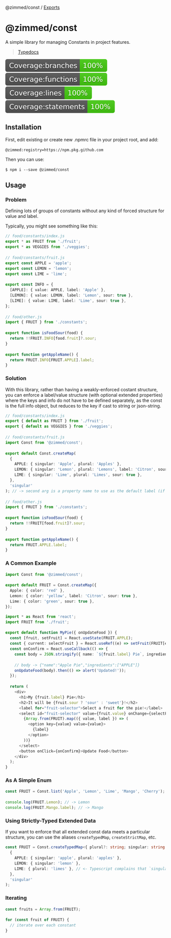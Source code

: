 @zimmed/const / [Exports](modules.md)

# @zimmed/const

A simple library for managing Constants in project features.

> [Typedocs](docs/modules.md)

![Jest Branch Coverage](coverage/badge-branches.svg)
![Jest Function Coverage](coverage/badge-functions.svg)
![Jest Line Coverage](coverage/badge-lines.svg)
![Jest Statement Coverage](coverage/badge-statements.svg)

## Installation

First, edit existing or create new .npmrc file in your project root, and add:

`@zimmed:registry=https://npm.pkg.github.com`

Then you can use:

`$ npm i --save @zimmed/const`

## Usage

### Problem

Defining lots of groups of constants without any kind of forced structure for value and label.

Typically, you might see something like this:

```typescript
// food/constants/index.js
export * as FRUIT from './fruit';
export * as VEGGIES from './veggies';

// food/constants/fruit.js
export const APPLE = 'apple';
export const LEMON = 'lemon';
export const LIME = 'lime';

export const INFO = {
  [APPLE]: { value: APPLE, label: 'Apple' },
  [LEMON]: { value: LEMON, label: 'Lemon', sour: true },
  [LIME]: { value: LIME, label: 'Lime', sour: true },
};

// food/other.js
import { FRUIT } from './constants';

export function isFoodSour(food) {
  return !!FRUIT.INFO[food.fruit]?.sour;
}

export function getAppleName() {
  return FRUIT.INFO[FRUIT.APPLE].label;
}
```

### Solution

With this library, rather than having a weakly-enforced costant structure, you can enforce a label/value structure (with optional extended properties) where the keys and info do not have to be defined separately, as the const is the full info object, but reduces to the key if cast to string or json-string.

```typescript
// food/constants/index.js
export { default as FRUIT } from './fruit';
export { default as VEGGIES } from './veggies';

// food/constants/fruit.js
import Const from '@zimmed/const';

export default Const.createMap(
  {
    APPLE: { singular: 'Apple', plural: 'Apples' },
    LEMON: { singular: 'Lemon', plural: 'Lemons', label: 'Citron', sour: true },
    LIME: { singular: 'Lime', plural: 'Limes', sour: true },
  },
  'singular'
); // -> second arg is a property name to use as the default label (if none specified)

// food/other.js
import { FRUIT } from './constants';

export function isFoodSour(food) {
  return !!FRUIT[food.fruit]?.sour;
}

export function getAppleName() {
  return FRUIT.APPLE.label;
}
```

### A Common Example

```typescript
import Const from '@zimmed/const';

export default FRUIT = Const.createMap({
  Apple: { color: 'red' },
  Lemon: { color: 'yellow', label: 'Citron', sour: true },
  Lime: { color: 'green', sour: true },
});
```

```typescript
import * as React from 'react';
import FRUIT from './fruit';

export default function MyPie({ onUpdateFood }) {
  const [fruit, setFruit] = React.useState(FRUIT.APPLE);
  const { current: selectFruit } = React.useRef((e) => setFruit(FRUIT[e.target.value]));
  const onConfirm = React.useCallback(() => {
    const body = JSON.stringify({ name: `${fruit.label} Pie`, ingredients: [fruit] });

    // body -> {"name":"Apple Pie","ingredients":["APPLE"]}
    onUpdateFood(body).then(() => alert('Updated!'));
  });

  return (
    <div>
      <h1>My {fruit.label} Pie</h1>
      <h2>It will be {fruit.sour ? 'sour' : 'sweet'}!</h2>
      <label for="fruit-selector">Select a fruit for the pie!</label>
      <select id="fruit-selector" value={fruit.value} onChange={selectFruit}>
        {Array.from(FRUIT).map(({ value, label }) => (
          <option key={value} value={value}>
            {label}
          </option>
        ))}
      </select>
      <button onClick={onConfirm}>Update Food</button>
    </div>
  );
}
```

### As A Simple Enum

```typescript
const FRUIT = Const.list('Apple', 'Lemon', 'Lime', 'Mango', 'Cherry');

console.log(FRUIT.Lemon); // -> Lemon
console.log(FRUIT.Mango.label); // -> Mango
```

### Using Strictly-Typed Extended Data

If you want to enforce that all extended const data meets a particular structure, you can use the aliases `createTypedMap`, `createStrictMap`, etc.

```typescript
const FRUIT = Const.createTypedMap<{ plural?: string; singular: string }>()(
  {
    APPLE: { singular: 'apple', plural: 'apples' },
    LEMON: { singular: 'lemon' },
    LIME: { plural: 'limes' }, // <- Typescript complains that `singular` prop is missing
  },
  'singular'
);
```

### Iterating

```typescript
const fruits = Array.from(FRUIT);

for (const fruit of FRUIT) {
  // iterate over each constant
}
```
